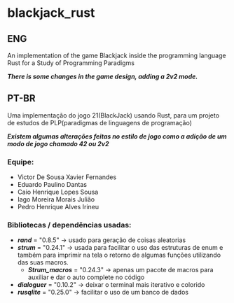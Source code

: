 # blackjack_rust

## ENG
An implementation of the game Blackjack inside the programming language Rust for a Study of Programming Paradigms

***There is some changes in the game design, adding a 2v2 mode.***

## PT-BR
Uma implementação do jogo 21(BlackJack) usando Rust, para um projeto de estudos de PLP(paradigmas de linguagens de programação)

***Existem algumas alterações feitas no estilo de jogo como a adição de um modo de jogo chamado 42 ou 2v2***

### Equipe: 

* Victor De Sousa Xavier Fernandes
* Eduardo Paulino Dantas
* Caio Henrique Lopes Sousa
* Iago Moreira Morais Julião
* Pedro Henrique Alves Irineu

### Bibliotecas / dependências usadas:

* ***rand*** = "0.8.5" -> usado para geração de coisas aleatorias
* ***strum*** = "0.24.1" -> usada para facilitar o uso das estruturas de enum e também para imprimir na tela o retorno de algumas funções utilizando das suas macros.
    * ***Strum_macros*** = "0.24.3" -> apenas um pacote de macros para auxiliar e dar o auto complete no código
* ***dialoguer*** = "0.10.2" -> deixar o terminal mais iterativo e colorido
* ***rusqlite*** = "0.25.0" -> facilitar o uso de um banco de dados
